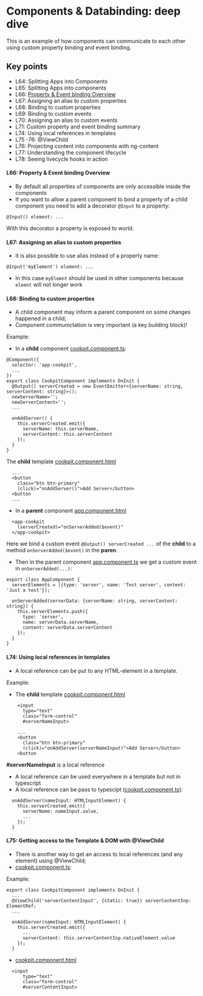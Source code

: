 # Components & Databinding: deep dive

This is an example of how components can communicate to each other using custom property binding and event binding.

## Key points

* L64: Splitting Apps into Components
* L65: Splitting Apps into components
* L66: [Property & Event binding Overview](#l66-property--event-binding-overview)
* L67: Assigning an alias to custom properties
* L68: Binding to custom properties
* L69: Binding to custom events
* L70: Assigning an alias to custom events
* L71: Custom property and event binding summary
* L74: Using local references in templates
* L75 -76: @ViewChild
* L76: Projecting content into components with ng-content
* L77: Understanding the component lifecycle
* L78: Seeing livecycle hooks in action


#### L66: Property & Event binding Overview
- By default all properties of components are only accessible inside the components
- If you want to allow a parent component to bind a property of a child component you need to add a decorator `@Input` to a property:

```
@Input() element: ...
```
With this decorator a property is exposed to world.

#### L67: Assigning an alias to custom properties
- It is also possible to use alias instead of a property name:

```
@Input('myElement') element: ...
```
- In this case `myElemnt` should be used in other components because `elemnt` will not longer work

#### L68: Binding to custom properties
- A child component may inform a parent component on some changes happened in a child;
- Component communictation is very important (a key building block)!

Example:

- In a **child** component [cookpit.component.ts](https://github.com/ebd622/fe-samples/blob/master/cmp-databinding/src/app/cookpit/cookpit.component.ts):

```
@Component({
  selector: 'app-cookpit',
  ...
})
export class CookpitComponent implements OnInit {
  @Output() serverCreated = new EventEmitter<{serverName: string, serverContent: string}>();
  newServerName='';
  newServerContent='';
  ...
  
  onAddServer() {
    this.serverCreated.emit({
      serverName: this.serverName,
      serverContent: this.serverContent
    });
  }
}
```

The **child** template [cookpit.component.html](https://github.com/ebd622/fe-samples/blob/master/cmp-databinding/src/app/cookpit/cookpit.component.html)
```
  ...
  <button
    class="btn btn-primary"
    (click)="onAddServer()">Add Server</button>
  <button
  ...
```

- In a **parent** component [app.component.html](https://github.com/ebd622/fe-samples/blob/master/cmp-databinding/src/app/app.component.html)

```
  <app-cookpit
    (serverCreated)="onServerAdded($event)"
  </app-cookpit>
```
Here we bind a custom event `@Output() serverCreated ...` of the **child** to a method `onServerAdded($event)` in the **paren**.

- Then in the parent component [app.component.ts](https://github.com/ebd622/fe-samples/blob/master/cmp-databinding/src/app/app.component.ts) we get a custom event in `onServerAdded(...)`: 

```
export class AppComponent {
  serverElements = [{type: 'server', name: 'Test server', content: 'Just a test'}];

  onServerAdded(serverData: {serverName: string, serverContent: string}) {
    this.serverElements.push({
      type: 'server',
      name: serverData.serverName,
      content: serverData.serverContent
    });
  }
}
```
#### L74: Using local references in templates
- A local reference can be put to any HTML-element in a template.

Example:
- The **child** template [cookpit.component.html](https://github.com/ebd622/fe-samples/blob/master/cmp-databinding/src/app/cookpit/cookpit.component.html)
```
    <input
      type="text"
      class="form-control"
      #serverNameInput>
      
    ...  
    <button
      class="btn btn-primary"
      (click)="onAddServer(serverNameInput)">Add Server</button>
    <button
```
**#serverNameInput** is a local reference

- A local reference can be used everywhere in a template but not in typescript
- A local reference can be pass to typescipt ([cookpit.component.ts](https://github.com/ebd622/fe-samples/blob/master/cmp-databinding/src/app/cookpit/cookpit.component.ts)):

```
  onAddServer(nameInput: HTMLInputElement) {
    this.serverCreated.emit({
      serverName: nameInput.value,
      ...
    });
  }
```
#### L75: Getting access to the Template & DOM with @ViewChild
- There is another way to get an access to local references (and any element) using @ViewChild;
- [cookpit.component.ts](https://github.com/ebd622/fe-samples/blob/master/cmp-databinding/src/app/cookpit/cookpit.component.ts):

Example:
```
export class CookpitComponent implements OnInit {
  ...
  @ViewChild('serverContentInput', {static: true}) serverContentInp: ElementRef;
  ...
  
  onAddServer(nameInput: HTMLInputElement) {
    this.serverCreated.emit({
      ...
      serverContent: this.serverContentInp.nativeElement.value
    });  
  }
```
- [cookpit.component.html](https://github.com/ebd622/fe-samples/blob/master/cmp-databinding/src/app/cookpit/cookpit.component.html)
```
  <input
      type="text"
      class="form-control"
      #serverContentInput>
```







